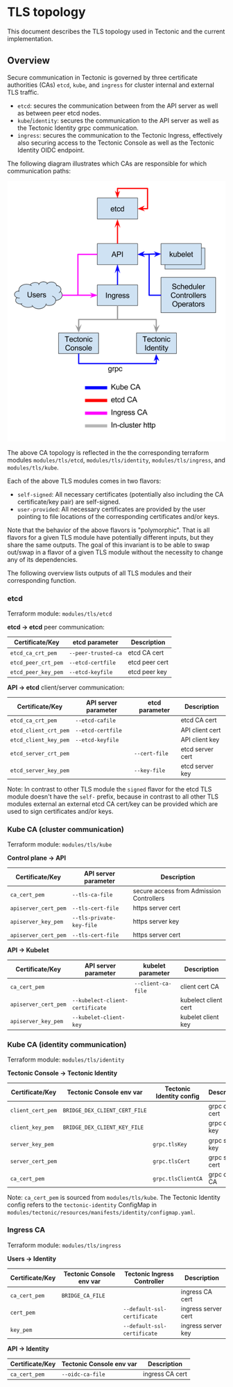 # TLS topology

This document describes the TLS topology used in Tectonic and the current implementation.

## Overview

Secure communication in Tectonic is governed by three certificate authorities (CAs) `etcd`, `kube`, and `ingress` for cluster internal and external TLS traffic.

- `etcd`: secures the communication between from the API server as well as between peer etcd nodes.
- `kube`/`identity`: secures the communication to the API server as well as the Tectonic Identity grpc communication.
- `ingress`: secures the communication to the Tectonic Ingress, effectively also securing access to the Tectonic Console as well as the Tectonic Identity OIDC endpoint.

The following diagram illustrates which CAs are responsible for which communication paths:

![CA topology](tls_ca.png)

The above CA topology is reflected in the the corresponding terraform modules `modules/tls/etcd`, `modules/tls/identity`, `modules/tls/ingress`, and `modules/tls/kube`.

Each of the above TLS modules comes in two flavors:
- `self-signed`: All necessary certificates (potentially also including the CA certificate/key pair) are self-signed.
- `user-provided`: All necessary certificates are provided by the user pointing to file locations of the corresponding certificates and/or keys.

Note that the behavior of the above flavors is "polymorphic". That is all flavors for a given TLS module have potentially different inputs, but they share the same outputs. The goal of this invariant is to be able to swap out/swap in a flavor of a given TLS module without the necessity to change any of its dependencies.

The following overview lists outputs of all TLS modules and their corresponding function.

### etcd

Terraform module: `modules/tls/etcd`

**etcd → etcd** peer communication:

Certificate/Key     | etcd parameter      | Description
--------------------|---------------------|------------
`etcd_ca_crt_pem`   | `--peer-trusted-ca` | etcd CA cert
`etcd_peer_crt_pem` | `--etcd-certfile`   | etcd peer cert
`etcd_peer_key_pem` | `--etcd-keyfile`    | etcd peer key

**API → etcd** client/server communication:

Certificate/Key       | API server parameter | etcd parameter | Description
----------------------|----------------------|----------------|------------
`etcd_ca_crt_pem`     | `--etcd-cafile`      |                | etcd CA cert
`etcd_client_crt_pem` | `--etcd-certfile`    |                | API client cert
`etcd_client_key_pem` | `--etcd-keyfile`     |                | API client key
`etcd_server_crt_pem` |                      | `--cert-file`  | etcd server cert
`etcd_server_key_pem` |                      | `--key-file`   | etcd server key

Note: In contrast to other TLS module the `signed` flavor for the etcd TLS module doesn't have the `self-` prefix, because in contrast to all other TLS modules external an external etcd CA cert/key can be provided which are used to sign certificates and/or keys.

### Kube CA (cluster communication)

Terraform module: `modules/tls/kube`

**Control plane → API**

Certificate/Key      | API server parameter            | Description
---------------------|---------------------------------|------------
`ca_cert_pem`        | `--tls-ca-file`                 | secure access from Admission Controllers
`apiserver_cert_pem` | `--tls-cert-file`               | https server cert
`apiserver_key_pem`  | `--tls-private-key-file`        | https server key
`apiserver_cert_pem` | `--tls-cert-file`               | https server cert

**API → Kubelet**

Certificate/Key      | API server parameter            | kubelet parameter  | Description
---------------------|---------------------------------|--------------------|------------
`ca_cert_pem`        |                                 | `--client-ca-file` | client cert CA
`apiserver_cert_pem` | `--kubelect-client-certificate` |                    | kubelect client cert
`apiserver_key_pem`  | `--kubelet-client-key`          |                    | kubelet client key

### Kube CA (identity communication)

Terraform module: `modules/tls/identity`

**Tectonic Console → Tectonic Identity**

Certificate/Key      | Tectonic Console env var        | Tectonic Identity config  | Description
---------------------|---------------------------------|---------------------------|------------
`client_cert_pem`    | `BRIDGE_DEX_CLIENT_CERT_FILE`   |                           | grpc client cert
`client_key_pem`     | `BRIDGE_DEX_CLIENT_KEY_FILE`    |                           | grpc client key
`server_key_pem`     |                                 | `grpc.tlsKey`             | grpc server key
`server_cert_pem`    |                                 | `grpc.tlsCert`            | grpc server cert
`ca_cert_pem`        |                                 | `grpc.tlsClientCA`        | grpc client CA

Note: `ca_cert_pem` is sourced from `modules/tls/kube`.
The Tectonic Identity config refers to the `tectonic-identity` ConfigMap in `modules/tectonic/resources/manifests/identity/configmap.yaml`.

### Ingress CA

Terraform module: `modules/tls/ingress`

**Users -> Identity**

Certificate/Key      | Tectonic Console env var  | Tectonic Ingress Controller | Description
---------------------|---------------------------|-----------------------------|------------
`ca_cert_pem`        | `BRIDGE_CA_FILE`          |                             | ingress CA cert
`cert_pem`           |                           | `--default-ssl-certificate` | ingress server cert
`key_pem`            |                           | `--default-ssl-certificate` | ingress server key

**API -> Identity**

Certificate/Key      | Tectonic Console env var  | Description
---------------------|---------------------------|------------
`ca_cert_pem`        | `--oidc-ca-file`          | ingress CA cert

